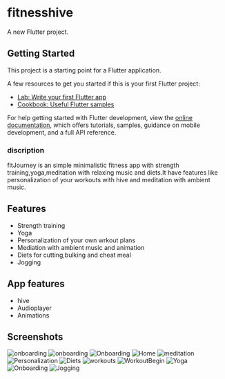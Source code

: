 # fitnesshive

A new Flutter project.

## Getting Started

This project is a starting point for a Flutter application.

A few resources to get you started if this is your first Flutter project:

- [Lab: Write your first Flutter app](https://docs.flutter.dev/get-started/codelab)
- [Cookbook: Useful Flutter samples](https://docs.flutter.dev/cookbook)

For help getting started with Flutter development, view the
[online documentation](https://docs.flutter.dev/), which offers tutorials,
samples, guidance on mobile development, and a full API reference.

### discription
fitJourney is an simple minimalistic fitness app with strength training,yoga,meditation with relaxing music and diets.It have features like personalization of your workouts with hive and meditation with ambient music.

## Features
- Strength training
- Yoga 
- Personalization of your own wrkout plans
- Mediation with ambient music and animation
- Diets for cutting,bulking and cheat meal
- Jogging

## App features
- hive
- Audioplayer
- Animations

## Screenshots


![onboarding](./ss1.png)
![onboarding](/ss14.png)
![Onboarding](./ss13.png)
![Home](./sshome.png)
![meditation](./ss10.png)
![Personalization](./ss11.png)
![Diets](./ss3.png)
![workouts](./ss7.png)
![WorkoutBegin](./ss8.png)
![Yoga](./ss7.png)
![Onboarding](./ss6.png)
![Jogging](./ss5.png)